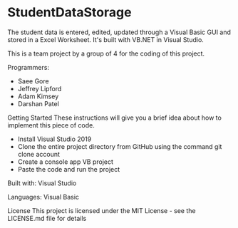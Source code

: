 # StudentDataStorage
The student data is entered, edited, updated through a Visual Basic GUI and stored in a Excel Worksheet.
It's built with VB.NET in Visual Studio.

This is a team project by a group of 4 for the coding of this project.

Programmers: 

- Saee Gore
- Jeffrey Lipford
- Adam Kimsey 
- Darshan Patel 

Getting Started
These instructions will give you a brief idea about how to implement this piece of code.

- Install Visual Studio 2019
- Clone the entire project directory from GitHub using the command git clone account
- Create a console app VB project
- Paste the code and run the project

Built with: Visual Studio

Languages: Visual Basic



License This project is licensed under the MIT License - see the LICENSE.md file for details
